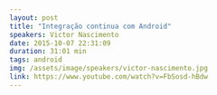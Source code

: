 ```yaml
---
layout: post
title: "Integração continua com Android"
speakers: Victor Nascimento
date: 2015-10-07 22:31:09
duration: 31:01 min
tags: android
img: /assets/image/speakers/victor-nascimento.jpg 
link: https://www.youtube.com/watch?v=FbSosd-hBdw
---
```


